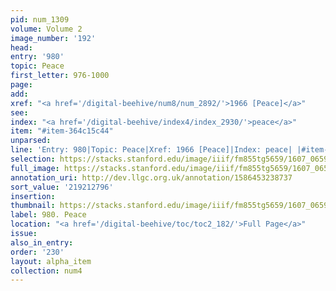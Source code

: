 ```yaml
---
pid: num_1309
volume: Volume 2
image_number: '192'
head:
entry: '980'
topic: Peace
first_letter: 976-1000
page:
add:
xref: "<a href='/digital-beehive/num8/num_2892/'>1966 [Peace]</a>"
see:
index: "<a href='/digital-beehive/index4/index_2930/'>peace</a>"
item: "#item-364c15c44"
unparsed:
line: 'Entry: 980|Topic: Peace|Xref: 1966 [Peace]|Index: peace| |#item-364c15c44'
selection: https://stacks.stanford.edu/image/iiif/fm855tg5659/1607_0659/874,2796,2923,888/full/0/default.jpg
full_image: https://stacks.stanford.edu/image/iiif/fm855tg5659/1607_0659/full/full/0/default.jpg
annotation_uri: http://dev.llgc.org.uk/annotation/1586453238737
sort_value: '219212796'
insertion:
thumbnail: https://stacks.stanford.edu/image/iiif/fm855tg5659/1607_0659/874,2796,600,180/250,/0/default.jpg
label: 980. Peace
location: "<a href='/digital-beehive/toc/toc2_182/'>Full Page</a>"
issue:
also_in_entry:
order: '230'
layout: alpha_item
collection: num4
---
```

